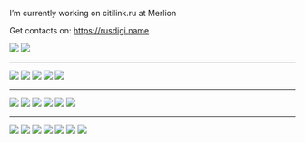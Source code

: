 I’m currently working on citilink.ru at Merlion

Get contacts on: https://rusdigi.name

<a target="_blank" href="https://t.me/Ma3oBblu"><img src="https://img.shields.io/badge/Telegram-Ma3oBblu-green?style=flat-square&logo=Telegram"/></a>
<a target="_blank" href="mailto:Ma3oBblu@gmail.com"><img src="https://img.shields.io/badge/Gmail-Ma3oBblu@gmail.com-green?style=flat-square&logo=Gmail"/></a>

<hr/>
<span><img src="https://img.shields.io/badge/Golang-yellow?style=flat-square&logo=go"/></span>
<span><img src="https://img.shields.io/badge/PHP-yellow?style=flat-square&logo=php"/></span>
<span><img src="https://img.shields.io/badge/NodeJS-yellow?style=flat-square&logo=node.js"/></span>
<span><img src="https://img.shields.io/badge/Python-yellow?style=flat-square&logo=python"/></span>
<span><img src="https://img.shields.io/badge/MySQL-yellow?style=flat-square&logo=mysql"/></span>

<hr/>
<span><img src="https://img.shields.io/badge/redis-white?style=flat-square&logo=redis"/></span>
<span><img src="https://img.shields.io/badge/rabbitmq-white?style=flat-square&logo=rabbitmq"/></span>
<span><img src="https://img.shields.io/badge/tarantool-white?style=flat-square&logo=tarantool"/></span>
<span><img src="https://img.shields.io/badge/grafana-white?style=flat-square&logo=grafana"/></span>
<span><img src="https://img.shields.io/badge/prometheus-white?style=flat-square&logo=prometheus"/></span>
<span><img src="https://img.shields.io/badge/kibana-white?style=flat-square&logo=kibana"/></span>

<hr/>
<span><img src="https://img.shields.io/badge/confluence-lightgray?style=flat-square&logo=confluence"/></span>
<span><img src="https://img.shields.io/badge/jira-lightgray?style=flat-square&logo=jira"/></span>
<span><img src="https://img.shields.io/badge/bitbucket-lightgray?style=flat-square&logo=bitbucket"/></span>
<span><img src="https://img.shields.io/badge/gitlab-lightgray?style=flat-square&logo=gitlab"/></span>
<span><img src="https://img.shields.io/badge/github-lightgray?style=flat-square&logo=github"/></span>
<span><img src="https://img.shields.io/badge/docker-lightgray?style=flat-square&logo=docker"/></span>
<span><img src="https://img.shields.io/badge/kubernetes-lightgray?style=flat-square&logo=kubernetes"/></span>
